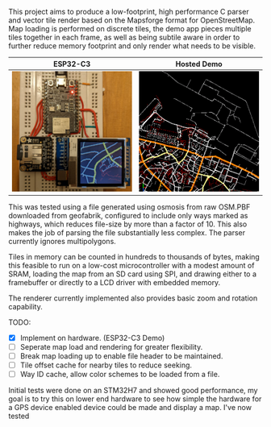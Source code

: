 This project aims to produce a low-footprint, high performance C parser and vector tile render based on the Mapsforge format for OpenStreetMap.
Map loading is performed on discrete tiles, the demo app pieces multiple tiles together in each frame, as well as being subtile aware in order to further reduce memory footprint and only render what needs to be visible.

ESP32-C3             |  Hosted Demo
-------------------------|-------------------------
<img src=espc3.jpg alt="Example of the library running on an ESP32-C3" width="500">|![Example of a rendered map](example.png)

This was tested using a file generated using osmosis from raw OSM.PBF downloaded from geofabrik, configured to include only ways marked as highways, which reduces file-size by more than a factor of 10. This also makes the job of parsing the file substantially less complex. The parser currently ignores multipolygons.

Tiles in memory can be counted in hundreds to thousands of bytes, making this feasible to run on a low-cost microcontroller with a modest amount of SRAM, loading the map from an SD card using SPI, and drawing either to a framebuffer or directly to a LCD driver with embedded memory.

The renderer currently implemented also provides basic zoom and rotation capability.

TODO:
- [x] Implement on hardware. (ESP32-C3 Demo) 
- [ ] Seperate map load and rendering for greater flexibility.
- [ ] Break map loading up to enable file header to be maintained.
- [ ] Tile offset cache for nearby tiles to reduce seeking.
- [ ] Way ID cache, allow color schemes to be loaded from a file.

Initial tests were done on an STM32H7 and showed good performance, my goal is to try this on lower end hardware to see how simple the hardware for a GPS device enabled device could be made and display a map. I've now tested

